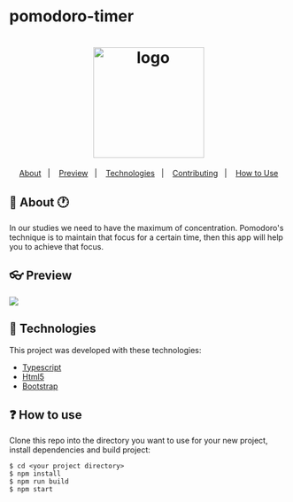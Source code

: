 # pomodoro-timer

<h1 align="center">
  <img alt="logo" src="https://i.imgur.com/KJ1wop7.png" width="200"/>
  <br>
</h1>

<p align="center">
  <a href="#thinking-about">About</a>&nbsp;&nbsp;&nbsp;|&nbsp;&nbsp;&nbsp;
  <a href="#user-content--preview">Preview</a>&nbsp;&nbsp;&nbsp;|&nbsp;&nbsp;&nbsp;
  <a href="#rocket-technologies">Technologies</a>&nbsp;&nbsp;&nbsp;|&nbsp;&nbsp;&nbsp;
  <a href="#user-content--contributing">Contributing</a>&nbsp;&nbsp;&nbsp;|&nbsp;&nbsp;&nbsp;
  <a href="#information-source-how-to-use">How to Use</a>
</p>

## :tomato: About :clock1:

<div>
In our studies we need to have the maximum of concentration. Pomodoro's technique is to maintain that focus for a certain time, then this app will help you to achieve that focus.
</div>


## :eyeglasses: Preview
![](https://i.imgur.com/6AoZ2bY.png?1)

## :hammer:	Technologies
This project was developed with these technologies:
- [Typescript](https://www.typescriptlang.org/)
- [Html5]()
- [Bootstrap](https://getbootstrap.com/)

## :question: How to use
Clone this repo into the directory you want to use for your new project, install dependencies and build project:

```$ git clone https://github.com/toshiows/pomodoro-timer.git <your project directory>
$ cd <your project directory>
$ npm install
$ npm run build
$ npm start
```
